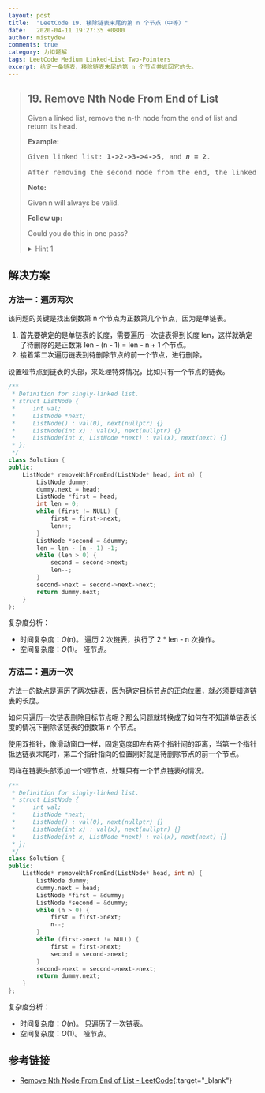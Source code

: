 ```yaml
---
layout: post
title:  "LeetCode 19. 移除链表末尾的第 n 个节点（中等）"
date:   2020-04-11 19:27:35 +0800
author: mistydew
comments: true
category: 力扣题解
tags: LeetCode Medium Linked-List Two-Pointers
excerpt: 给定一条链表，移除链表末尾的第 n 个节点并返回它的头。
---
```

> ## 19. Remove Nth Node From End of List
> 
> Given a linked list, remove the n-th node from the end of list and return its
> head.
> 
> **Example:**
> 
> <pre>
> Given linked list: <strong>1->2->3->4->5</strong>, and <strong><em>n</em> = 2</strong>.
> 
> After removing the second node from the end, the linked list becomes <strong>1->2->3->5</strong>.
> </pre>
> 
> **Note:**
> 
> Given n will always be valid.
> 
> **Follow up:**
> 
> Could you do this in one pass?
> 
> <details>
> <summary>Hint 1</summary>
> Maintain two pointers and update one with a delay of n steps.
> </details>

## 解决方案

### 方法一：遍历两次

该问题的关键是找出倒数第 n 个节点为正数第几个节点，因为是单链表。
1. 首先要确定的是单链表的长度，需要遍历一次链表得到长度 len，这样就确定了待删除的是正数第 len - (n - 1) = len - n + 1 个节点。
2. 接着第二次遍历链表到待删除节点的前一个节点，进行删除。

设置哑节点到链表的头部，来处理特殊情况，比如只有一个节点的链表。

```cpp
/**
 * Definition for singly-linked list.
 * struct ListNode {
 *     int val;
 *     ListNode *next;
 *     ListNode() : val(0), next(nullptr) {}
 *     ListNode(int x) : val(x), next(nullptr) {}
 *     ListNode(int x, ListNode *next) : val(x), next(next) {}
 * };
 */
class Solution {
public:
    ListNode* removeNthFromEnd(ListNode* head, int n) {
        ListNode dummy;
        dummy.next = head;
        ListNode *first = head;
        int len = 0;
        while (first != NULL) {
            first = first->next;
            len++;
        }
        ListNode *second = &dummy;
        len = len - (n - 1) -1;
        while (len > 0) {
            second = second->next;
            len--;
        }
        second->next = second->next->next;
        return dummy.next;
    }
};
```

复杂度分析：
* 时间复杂度：*O*(n)。
  遍历 2 次链表，执行了 2 * len - n 次操作。
* 空间复杂度：*O*(1)。
  哑节点。

### 方法二：遍历一次

方法一的缺点是遍历了两次链表，因为确定目标节点的正向位置，就必须要知道链表的长度。

如何只遍历一次链表删除目标节点呢？那么问题就转换成了如何在不知道单链表长度的情况下删除该链表的倒数第 n 个节点。

使用双指针，像滑动窗口一样，固定宽度即左右两个指针间的距离，当第一个指针抵达链表末尾时，第二个指针指向的位置刚好就是待删除节点的前一个节点。

同样在链表头部添加一个哑节点，处理只有一个节点链表的情况。

```cpp
/**
 * Definition for singly-linked list.
 * struct ListNode {
 *     int val;
 *     ListNode *next;
 *     ListNode() : val(0), next(nullptr) {}
 *     ListNode(int x) : val(x), next(nullptr) {}
 *     ListNode(int x, ListNode *next) : val(x), next(next) {}
 * };
 */
class Solution {
public:
    ListNode* removeNthFromEnd(ListNode* head, int n) {
        ListNode dummy;
        dummy.next = head;
        ListNode *first = &dummy;
        ListNode *second = &dummy;
        while (n > 0) {
            first = first->next;
            n--;
        }
        while (first->next != NULL) {
            first = first->next;
            second = second->next;
        }
        second->next = second->next->next;
        return dummy.next;
    }
};
```

复杂度分析：
* 时间复杂度：*O*(n)。
  只遍历了一次链表。
* 空间复杂度：*O*(1)。
  哑节点。

## 参考链接

* [Remove Nth Node From End of List - LeetCode](https://leetcode.com/problems/remove-nth-node-from-end-of-list/){:target="_blank"}
